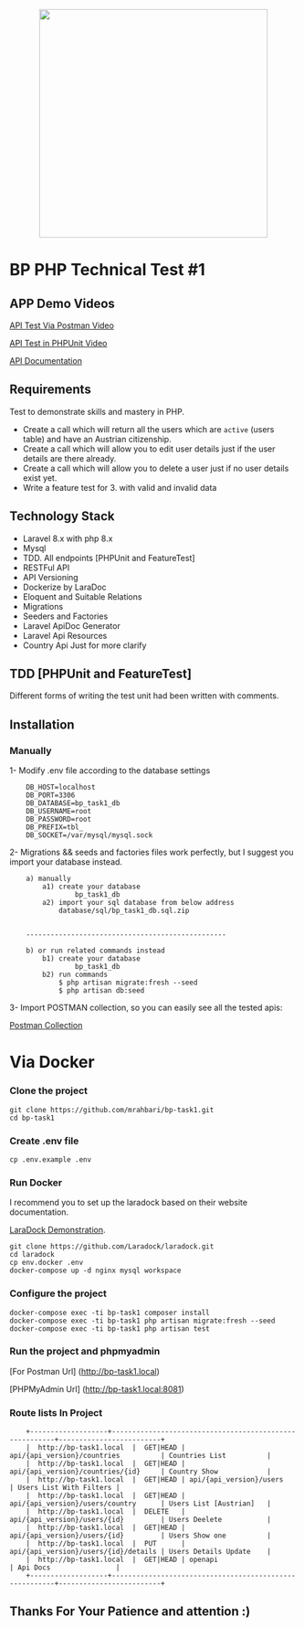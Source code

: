 <p align="center"><a href="https://laravel.com" target="_blank"><img src="https://raw.githubusercontent.com/laravel/art/master/logo-lockup/5%20SVG/2%20CMYK/1%20Full%20Color/laravel-logolockup-cmyk-red.svg" width="400"></a></p>

# BP PHP Technical Test #1

## APP Demo Videos
[API Test Via Postman Video](https://www.loom.com/share/c499f5f23df24bffbd238f90cd2a796a)

[API Test in PHPUnit Video](https://www.loom.com/share/7cadf50755804241980bac7b92eedba8)

[API Documentation](https://github.com/mrahbari/bp-task1/blob/main/public/docs/)


## Requirements
Test to demonstrate skills and mastery in PHP.
* Create a call which will return all the users which are `active` (users table) and have an Austrian citizenship.
* Create a call which will allow you to edit user details just if the user details are there already.
* Create a call which will allow you to delete a user just if no user details exist yet.
* Write a feature test for 3. with valid and invalid data

## Technology Stack

- Laravel 8.x with php 8.x
- Mysql
- TDD. All endpoints [PHPUnit and FeatureTest]
- RESTFul API
- API Versioning
- Dockerize by LaraDoc
- Eloquent and Suitable Relations
- Migrations 
- Seeders and Factories
- Laravel ApiDoc Generator
- Laravel Api Resources
- Country Api Just for more clarify

## TDD [PHPUnit and FeatureTest]
Different forms of writing the test unit had been written with comments.

## Installation

### Manually
1- Modify .env file according to the database settings

        DB_HOST=localhost
        DB_PORT=3306
        DB_DATABASE=bp_task1_db
        DB_USERNAME=root
        DB_PASSWORD=root
        DB_PREFIX=tbl_
        DB_SOCKET=/var/mysql/mysql.sock
   
    
2- Migrations && seeds and factories files work perfectly, but I suggest you import your database instead.

        a) manually 
            a1) create your database        
                    bp_task1_db
            a2) import your sql database from below address
                database/sql/bp_task1_db.sql.zip
                

        -------------------------------------------------

        b) or run related commands instead
            b1) create your database        
                    bp_task1_db
            b2) run commands
                $ php artisan migrate:fresh --seed
                $ php artisan db:seed
    
3- Import POSTMAN collection, so you can easily see all the tested apis:

[Postman Collection](https://github.com/mrahbari/bp-task1/blob/main/docs/postman/bp-task1.postman_collection.json)


# Via Docker

### Clone the project
```
git clone https://github.com/mrahbari/bp-task1.git
cd bp-task1
```

### Create .env file

```
cp .env.example .env
```

### Run Docker
I recommend you to set up the laradock based on their website documentation.

[LaraDock Demonstration](https://laradock.io/documentation).

```
git clone https://github.com/Laradock/laradock.git
cd laradock
cp env.docker .env
docker-compose up -d nginx mysql workspace 
```


### Configure the project

```
docker-compose exec -ti bp-task1 composer install
docker-compose exec -ti bp-task1 php artisan migrate:fresh --seed
docker-compose exec -ti bp-task1 php artisan test
```

### Run the project and phpmyadmin
[For Postman Url] (http://bp-task1.local)

[PHPMyAdmin Url] (http://bp-task1.local:8081)


### Route lists In Project
```
    +-------------------+--------------------------------------------------------+-------------------------+
    |  http://bp-task1.local  |  GET|HEAD | api/{api_version}/countries          | Countries List          |
    |  http://bp-task1.local  |  GET|HEAD | api/{api_version}/countries/{id}     | Country Show            |
    |  http://bp-task1.local  |  GET|HEAD | api/{api_version}/users              | Users List With Filters |
    |  http://bp-task1.local  |  GET|HEAD | api/{api_version}/users/country      | Users List [Austrian]   |
    |  http://bp-task1.local  |  DELETE   | api/{api_version}/users/{id}         | Users Deelete           |
    |  http://bp-task1.local  |  GET|HEAD | api/{api_version}/users/{id}         | Users Show one          |
    |  http://bp-task1.local  |  PUT      | api/{api_version}/users/{id}/details | Users Details Update    |
    |  http://bp-task1.local  |  GET|HEAD | openapi                              | Api Docs                |
    +-------------------+--------------------------------------------------------+-------------------------+
```

## Thanks For Your Patience and attention :)
